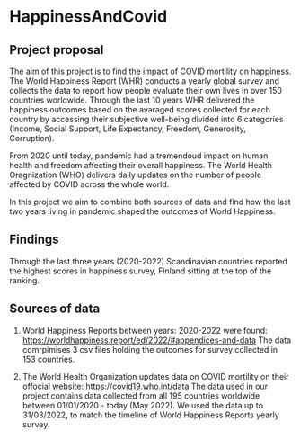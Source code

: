 # HappinessAndCovid

## Project proposal
The aim of this project is to find the impact of COVID mortility on happiness. The World Happiness Report (WHR) conducts a yearly global survey and collects the data to report how people evaluate their own lives in over 150 countries worldwide. Through the last 10 years WHR delivered the happiness outcomes based on the avaraged scores collected for each country by accessing their subjective well-being divided into 6 categories (Income, Social Support, Life Expectancy, Freedom, Generosity, Corruption). 

From 2020 until today, pandemic had a tremendoud impact on human health and freedom affecting their overall happiness. 
The World Health Oragnization (WHO) delivers daily updates on the number of people affected by COVID across the whole world. 

In this project we aim to combine both sources of data and find how the last two years living in pandemic shaped the outcomes of World Happiness.

## Findings

Through the last three years (2020-2022) Scandinavian countries reported the highest scores in happiness survey, Finland sitting at the top of the ranking. 

## Sources of data

1. World Happiness Reports between years: 2020-2022 were found: https://worldhappiness.report/ed/2022/#appendices-and-data
   The data comrpimises 3 csv files holding the outcomes for survey collected in 153 countries. 


2. The World Health Organization updates data on COVID mortility on their offocial website: https://covid19.who.int/data
   The data used in our project contains data collected from all 195 countries worldwide between 01/01/2020 - today (May 2022). We used the data      up to 31/03/2022, to match the timeline of World Happiness Reports yearly survey.



